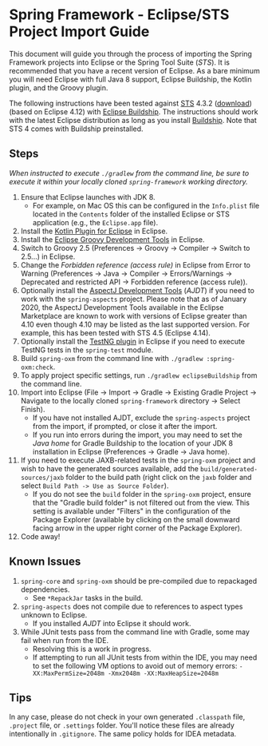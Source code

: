 # Spring Framework - Eclipse/STS Project Import Guide

This document will guide you through the process of importing the Spring Framework
projects into Eclipse or the Spring Tool Suite (_STS_). It is recommended that you
have a recent version of Eclipse. As a bare minimum you will need Eclipse with full Java
8 support, Eclipse Buildship, the Kotlin plugin, and the Groovy plugin.

The following instructions have been tested against [STS](https://spring.io/tools) 4.3.2
([download](https://github.com/spring-projects/sts4/wiki/Previous-Versions#spring-tools-432-changelog))
(based on Eclipse 4.12) with [Eclipse Buildship](https://projects.eclipse.org/projects/tools.buildship).
The instructions should work with the latest Eclipse distribution as long as you install
[Buildship](https://marketplace.eclipse.org/content/buildship-gradle-integration). Note
that STS 4 comes with Buildship preinstalled.

## Steps

_When instructed to execute `./gradlew` from the command line, be sure to execute it within your locally cloned `spring-framework` working directory._

1. Ensure that Eclipse launches with JDK 8.
   - For example, on Mac OS this can be configured in the `Info.plist` file located in the `Contents` folder of the installed Eclipse or STS application (e.g., the `Eclipse.app` file).
1. Install the [Kotlin Plugin for Eclipse](https://marketplace.eclipse.org/content/kotlin-plugin-eclipse) in Eclipse.
1. Install the [Eclipse Groovy Development Tools](https://github.com/groovy/groovy-eclipse/wiki) in Eclipse.
1. Switch to Groovy 2.5 (Preferences -> Groovy -> Compiler -> Switch to 2.5...) in Eclipse.
1. Change the _Forbidden reference (access rule)_ in Eclipse from Error to Warning
(Preferences -> Java -> Compiler -> Errors/Warnings -> Deprecated and restricted API -> Forbidden reference (access rule)).
1. Optionally install the [AspectJ Development Tools](https://marketplace.eclipse.org/content/aspectj-development-tools) (_AJDT_) if you need to work with the `spring-aspects` project. Please note that as of January 2020, the AspectJ Development Tools available in the Eclipse Marketplace are known to work with versions of Eclipse greater than 4.10 even though 4.10 may be listed as the last supported version. For example, this has been tested with STS 4.5 (Eclipse 4.14).
1. Optionally install the [TestNG plugin](https://testng.org/doc/eclipse.html) in Eclipse if you need to execute TestNG tests in the `spring-test` module.
1. Build `spring-oxm` from the command line with `./gradlew :spring-oxm:check`.
1. To apply project specific settings, run `./gradlew eclipseBuildship` from the command line.
1. Import into Eclipse (File -> Import -> Gradle -> Existing Gradle Project -> Navigate to the locally cloned `spring-framework` directory -> Select Finish).
   - If you have not installed AJDT, exclude the `spring-aspects` project from the import, if prompted, or close it after the import.
   - If you run into errors during the import, you may need to set the _Java home_ for Gradle Buildship to the location of your JDK 8 installation in Eclipse (Preferences -> Gradle -> Java home).
1. If you need to execute JAXB-related tests in the `spring-oxm` project and wish to have the generated sources available, add the `build/generated-sources/jaxb` folder to the build path (right click on the `jaxb` folder and select `Build Path -> Use as Source Folder`).
   - If you do not see the `build` folder in the `spring-oxm` project, ensure that the "Gradle build folder" is not filtered out from the view. This setting is available under "Filters" in the configuration of the Package Explorer (available by clicking on the small downward facing arrow in the upper right corner of the Package Explorer).
1. Code away!

## Known Issues

1. `spring-core` and `spring-oxm` should be pre-compiled due to repackaged dependencies.
   - See `*RepackJar` tasks in the build.
1. `spring-aspects` does not compile due to references to aspect types unknown to Eclipse.
   - If you installed _AJDT_ into Eclipse it should work.
1. While JUnit tests pass from the command line with Gradle, some may fail when run from
   the IDE.
   - Resolving this is a work in progress.
   - If attempting to run all JUnit tests from within the IDE, you may need to set the following VM options to avoid out of memory errors: `-XX:MaxPermSize=2048m -Xmx2048m -XX:MaxHeapSize=2048m`

## Tips

In any case, please do not check in your own generated `.classpath` file, `.project`
file, or `.settings` folder. You'll notice these files are already intentionally in
`.gitignore`. The same policy holds for IDEA metadata.
